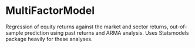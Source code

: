 # MultiFactorModel
Regression of equity returns against the market and sector returns, out-of-sample prediction using past returns and ARMA analysis. Uses Statsmodels package heavily for these analyses.
